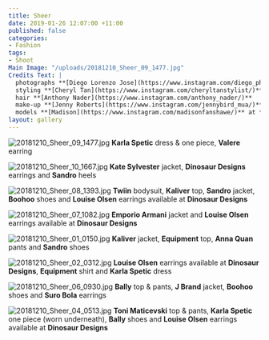 ```yaml
---
title: Sheer
date: 2019-01-26 12:07:00 +11:00
published: false
categories:
- Fashion
tags:
- Shoot
Main Image: "/uploads/20181210_Sheer_09_1477.jpg"
Credits Text: |
  photographs **[Diego Lorenzo Jose](https://www.instagram.com/diego_photos/)**
  styling **[Cheryl Tan](https://www.instagram.com/cheryltanstylist/)**
  hair **[Anthony Nader](https://www.instagram.com/anthony_nader/)**
  make-up **[Jenny Roberts](https://www.instagram.com/jennybird_mua/)**
  models **[Madison](https://www.instagram.com/madisonfanshawe/)** at **[IMG](https://www.instagram.com/imgmodels/)** **[Gabriela](https://www.instagram.com/gabifbaettig/)** at **[Priscillas](https://www.instagram.com/priscillasmodels/)**
layout: gallery
---
```


![20181210_Sheer_09_1477.jpg](/uploads/20181210_Sheer_09_1477.jpg)
**Karla Spetic** dress & one piece, **Valere** earring

![20181210_Sheer_10_1667.jpg](/uploads/20181210_Sheer_10_1667.jpg)
**Kate Sylvester** jacket, **Dinosaur Designs** earrings and **Sandro** heels

![20181210_Sheer_08_1393.jpg](/uploads/20181210_Sheer_08_1393.jpg)
**Twiin** bodysuit, **Kaliver** top, **Sandro** jacket, **Boohoo** shoes and **Louise Olsen** earrings available at **Dinosaur Designs**

![20181210_Sheer_07_1082.jpg](/uploads/20181210_Sheer_07_1082.jpg)
**Emporio Armani** jacket and **Louise Olsen** earrings available at **Dinosaur Designs**

![20181210_Sheer_01_0150.jpg](/uploads/20181210_Sheer_01_0150.jpg)
**Kaliver** jacket, **Equipment** top, **Anna Quan** pants and **Sandro** shoes

![20181210_Sheer_02_0312.jpg](/uploads/20181210_Sheer_02_0312.jpg)
**Louise Olsen** earrings available at **Dinosaur Designs**, **Equipment** shirt and **Karla Spetic** dress

![20181210_Sheer_06_0930.jpg](/uploads/20181210_Sheer_06_0930.jpg)
**Bally** top & pants, **J Brand** jacket, **Boohoo** shoes and **Suro Bola** earrings

![20181210_Sheer_04_0513.jpg](/uploads/20181210_Sheer_04_0513.jpg)
**Toni Maticevski** top & pants, **Karla Spetic** one piece (worn underneath), **Bally** shoes and **Louise Olsen** earrings available at **Dinosaur Designs**